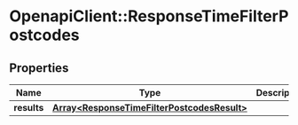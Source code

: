 # OpenapiClient::ResponseTimeFilterPostcodes

## Properties
Name | Type | Description | Notes
------------ | ------------- | ------------- | -------------
**results** | [**Array&lt;ResponseTimeFilterPostcodesResult&gt;**](ResponseTimeFilterPostcodesResult.md) |  | 


